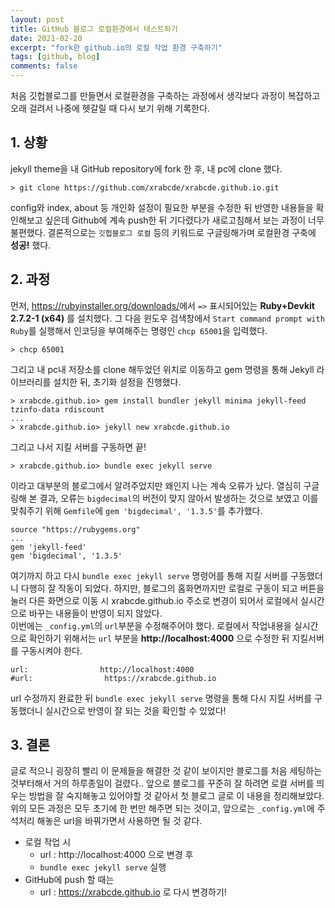 ```yaml
---
layout: post
title: GitHub 블로그 로컬환경에서 테스트하기
date: 2021-02-20
excerpt: "fork한 github.io의 로컬 작업 환경 구축하기"
tags: [github, blog]
comments: false
---
```


처음 깃헙블로그를 만들면서 로컬환경을 구축하는 과정에서 생각보다 과정이 복잡하고 오래 걸려서 나중에 헷갈릴 때 다시 보기 위해 기록한다. 

## 1. 상황
jekyll theme을 내 GitHub repository에 fork 한 후, 내 pc에 clone 했다.
```
> git clone https://github.com/xrabcde/xrabcde.github.io.git
```
config와 index, about 등 개인화 설정이 필요한 부분을 수정한 뒤 반영한 내용들을 확인해보고 싶은데
Github에 계속 push한 뒤 기다렸다가 새로고침해서 보는 과정이 너무 불편했다.
결론적으로는 `깃헙블로그 로컬` 등의 키워드로 구글링해가며 로컬환경 구축에 __성공!__ 했다.

## 2. 과정
먼저, <https://rubyinstaller.org/downloads/>에서 `=>` 표시되어있는 __Ruby+Devkit 2.7.2-1 (x64)__ 를 설치했다.
그 다음 윈도우 검색창에서 `Start command prompt with Ruby`를 실행해서 인코딩을 부여해주는 명령인 `chcp 65001`을 입력했다.
```
> chcp 65001
```
그리고 내 pc내 저장소를 clone 해두었던 위치로 이동하고 gem 명령을 통해 Jekyll 라이브러리를 설치한 뒤, 초기화 설정을 진행했다.
```
> xrabcde.github.io> gem install bundler jekyll minima jekyll-feed tzinfo-data rdiscount
...
> xrabcde.github.io> jekyll new xrabcde.github.io
```
그리고 나서 지킬 서버를 구동하면 끝!
```
> xrabcde.github.io> bundle exec jekyll serve
```
이라고 대부분의 블로그에서 알려주었지만 왜인지 나는 계속 오류가 났다.
열심히 구글링해 본 결과, 오류는 `bigdecimal`의 버전이 맞지 않아서 발생하는 것으로 보였고
이를 맞춰주기 위해 `Gemfile`에 `gem 'bigdecimal', '1.3.5'`를 추가했다.
```
source "https://rubygems.org"
...
gem 'jekyll-feed'
gem 'bigdecimal', '1.3.5'
```
여기까지 하고 다시 `bundle exec jekyll serve` 명령어를 통해 지킬 서버를 구동했더니 다행히 잘 작동이 되었다. 
하지만, 블로그의 홈화면까지만 로컬로 구동이 되고 버튼을 눌러 다른 화면으로 이동 시
xrabcde.github.io 주소로 변경이 되어서 로컬에서 실시간으로 바꾸는 내용들이 반영이 되지 않았다.  
이번에는 `_config.yml`의 `url`부분을 수정해주어야 했다. 로컬에서 작업내용을 실시간으로 확인하기 위해서는 
`url` 부분을 __http://localhost:4000__ 으로 수정한 뒤 지킬서버를 구동시켜야 한다.
```
url:                http://localhost:4000
#url:                https://xrabcde.github.io
```
url 수정까지 완료한 뒤 `bundle exec jekyll serve` 명령을 통해 다시 지킬 서버를 구동했더니 실시간으로 반영이 잘 되는 것을 확인할 수 있었다!

## 3. 결론
글로 적으니 굉장히 빨리 이 문제들을 해결한 것 같이 보이지만 블로그를 처음 세팅하는 것부터해서 거의 하루종일이 걸렸다.. 
앞으로 블로그를 꾸준히 잘 하려면 로컬 서버를 띄우는 방법을 잘 숙지해놓고 있어야할 것 같아서 첫 블로그 글로 이 내용을 정리해보았다.  
위의 모든 과정은 모두 초기에 한 번만 해주면 되는 것이고, 앞으로는 `_config.yml`에 주석처리 해놓은 url을 바꿔가면서 사용하면 될 것 같다.
- 로컬 작업 시 
  - url : http://localhost:4000 으로 변경 후
  - `bundle exec jekyll serve` 실행
- GitHub에 push 할 때는
  - url : https://xrabcde.github.io 로 다시 변경하기!
